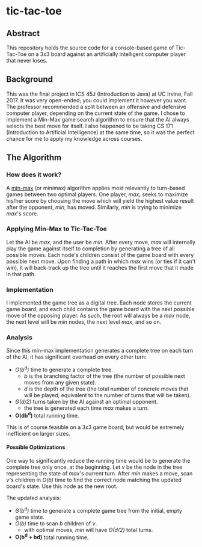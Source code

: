 # tic-tac-toe
## Abstract
This repository holds the source code for a console-based game of Tic-Tac-Toe on a 3x3 board against an artificially intelligent computer player that never loses.

## Background
This was the final project in ICS 45J (Introduction to Java) at UC Irvine, Fall 2017. It was very open-ended; you could implement it however you want. The professor recommended a split between an offensive and defensive computer player, depending on the current state of the game. I chose to implement a Min-Max game search algorithm to ensure that the AI always selects the best move for itself. I also happened to be taking CS 171 (Introduction to Artificial Intelligence) at the same time, so it was the perfect chance for me to apply my knowledge across courses.

## The Algorithm
### How does it work?
A [min-max](https://en.wikipedia.org/wiki/Minimax) (or minimax) algorithm applies most relevantly to turn-based games between two optimal players.
One player, *max*, seeks to maximize his/her score by choosing the move which will yield the highest value result after the opponent, *min*, has moved. Similarly, *min* is trying to minimize *max*'s score.

### Applying Min-Max to Tic-Tac-Toe
Let the AI be *max*, and the user be *min*. After every move, *max* will internally play the game against itself to completion by generating a tree of all possible moves. Each node's children consist of the game board with every possible next move. Upon finding a path in which *max* wins (or ties if it can't win), it will back-track up the tree until it reaches the first move that it made in that path.

### Implementation
I implemented the game tree as a digital tree. Each node stores the current game board, and each child contains the game board with the next possible move of the opposing player. As such, the root will always be a *max* node, the next level will be *min* nodes, the next level *max*, and so on.

### Analysis
Since this min-max implementation generates a complete tree on each turn of the AI, it has significant overhead on every other turn:

* *O(b<sup>d</sup>)* time to generate a complete tree.
	* *b* is the branching factor of the tree (the number of possible next moves from any given state).
	* *d* is the depth of the tree (the total number of concrete moves that will be played; equivalent to the number of turns that will be taken).
* *Θ(d/2)* turns taken by the AI against an optimal opponent.
	* the tree is generated each time *max* makes a turn.
* **O(db<sup>d</sup>)** total running time.

This is of course feasible on a 3x3 game board, but would be extremely inefficient on larger sizes.

#### Possible Optimizations
One way to significantly reduce the running time would be to generate the complete tree only once, at the beginning. Let *v* be the node in the tree representing the state of *max*'s current turn. After *min* makes a move, scan *v*'s children in *O(b)* time to find the correct node matching the updated board's state. Use this node as the new root.

The updated analysis:

* *Θ(b<sup>d</sup>)* time to generate a complete game tree from the initial, empty game state.
* *O(b)* time to scan *b* children of *v*.
	* with optimal moves, *min* will have *Θ(d/2)* total turns.
* **O(b<sup>d</sup> + bd)** total running time.